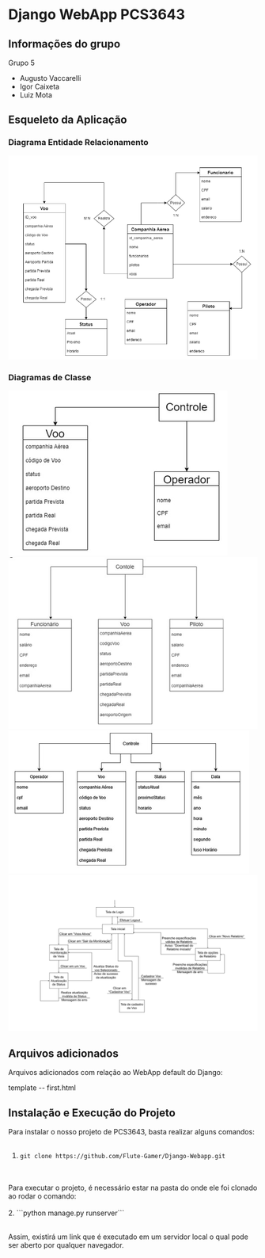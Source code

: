 # Django WebApp PCS3643

## Informações do grupo

Grupo 5
* Augusto Vaccarelli
* Igor Caixeta
* Luiz Mota

## Esqueleto da Aplicação
### Diagrama Entidade Relacionamento
![image](readme_images/DiagramaEntidadeRelacionamento.png)
### Diagramas de Classe
![image](readme_images/diag_1.jpeg)
![image](readme_images/diag_2.jpeg)
![image](readme_images/diag_3.jpeg)
![image](readme_images/DiagramadeNavegação.png)

## Arquivos adicionados
Arquivos adicionados com relação ao WebApp default do Django:

template
  -- first.html

## Instalação e Execução do Projeto
Para instalar o nosso projeto de PCS3643, basta realizar alguns comandos: 
</br>
</br>
1. ```git clone https://github.com/Flute-Gamer/Django-Webapp.git```
</br>
</br>
Para executar o projeto, é necessário estar na pasta do onde ele foi clonado ao rodar o comando: 
</br>
</br>
2. ```python manage.py runserver```
</br>
</br>

 Assim, existirá um link que é executado em um servidor local o qual pode ser aberto por qualquer navegador.